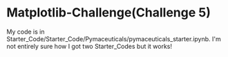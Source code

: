 # Matplotlib-Challenge(Challenge 5) 

My code is in Starter_Code/Starter_Code/Pymaceuticals/pymaceuticals_starter.ipynb. I'm not entirely sure how I got two Starter_Codes but it works!
